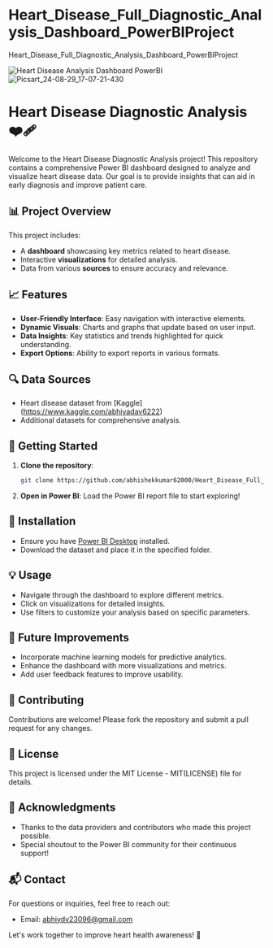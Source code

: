 # Heart_Disease_Full_Diagnostic_Analysis_Dashboard_PowerBIProject
Heart_Disease_Full_Diagnostic_Analysis_Dashboard_PowerBIProject

![Heart Disease Analysis Dashboard PowerBI](https://github.com/user-attachments/assets/4ba978cc-5bb5-4fb7-bbbf-33f83f56b52f)
![Picsart_24-08-29_17-07-21-430](https://github.com/user-attachments/assets/baa8cfb5-3ac1-4b8a-a2f7-e287c1c24074)

# Heart Disease Diagnostic Analysis ❤️‍🩹

Welcome to the Heart Disease Diagnostic Analysis project! This repository contains a comprehensive Power BI dashboard designed to analyze and visualize heart disease data. Our goal is to provide insights that can aid in early diagnosis and improve patient care.

## 📊 Project Overview

This project includes:
- A **dashboard** showcasing key metrics related to heart disease.
- Interactive **visualizations** for detailed analysis.
- Data from various **sources** to ensure accuracy and relevance.

## 📈 Features

- **User-Friendly Interface**: Easy navigation with interactive elements.
- **Dynamic Visuals**: Charts and graphs that update based on user input.
- **Data Insights**: Key statistics and trends highlighted for quick understanding.
- **Export Options**: Ability to export reports in various formats.

## 🔍 Data Sources

- Heart disease dataset from [Kaggle] (https://www.kaggle.com/abhiyadav6222)
- Additional datasets for comprehensive analysis.

## 🚀 Getting Started

1. **Clone the repository**:
   ```bash
   git clone https://github.com/abhishekkumar62000/Heart_Disease_Full_Diagnostic_Analysis_Dashboard_PowerBIProject.git
   ```
2. **Open in Power BI**: Load the Power BI report file to start exploring!

## 🔧 Installation

- Ensure you have [Power BI Desktop](https://powerbi.microsoft.com/) installed.
- Download the dataset and place it in the specified folder.

## 💡 Usage

- Navigate through the dashboard to explore different metrics.
- Click on visualizations for detailed insights.
- Use filters to customize your analysis based on specific parameters.

## 📅 Future Improvements

- Incorporate machine learning models for predictive analytics.
- Enhance the dashboard with more visualizations and metrics.
- Add user feedback features to improve usability.

## 🤝 Contributing

Contributions are welcome! Please fork the repository and submit a pull request for any changes.

## 📜 License

This project is licensed under the MIT License - MIT(LICENSE) file for details.

## 🌟 Acknowledgments

- Thanks to the data providers and contributors who made this project possible.
- Special shoutout to the Power BI community for their continuous support!

## 📬 Contact

For questions or inquiries, feel free to reach out:
- Email: abhiydv23096@gmail.com

Let's work together to improve heart health awareness! 💖
